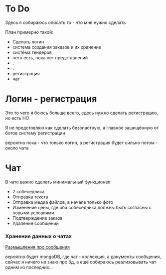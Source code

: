 # To Do
Здесь я собираюсь описать то - что мне нужно сделать 

План примерно такой:
- Сделать логин
- система создания заказов и их хранение
- система тендеров
- чето есть, пока нет представлений
- .
- .
- регистрация
- чат

# Логин - регистрация

Это то чего я боюсь больше всего, сдесь нужно сделать регистрацию, но есть НО

Я не предстовляю как сделать безопастную, а главное зашищённую от ботов систему регистрации

вероятно пока - что только логин, а регистрация будет сильно потом - около чата






# Чат
В чате важно сделать минимальный функционал:
- 2 собеседника 
- Отправка текста
- Отправка медиа файлов, в начале только фото
- Изменение цены, где оба собеседника должны быть согласны с новыми условиями
- Подтверждение заказа
- Удаление сообщений
  
### Хранение данных о чатах
[Размышления про сообщения](ToDo[RU]\chat\messages.md)

вероятно будет mongoDB, где чат - коллекция, а документы сообщения, сейчас я ничего не знаю про бд, а ещё собираюсь реализовывать чат одним из последних... 